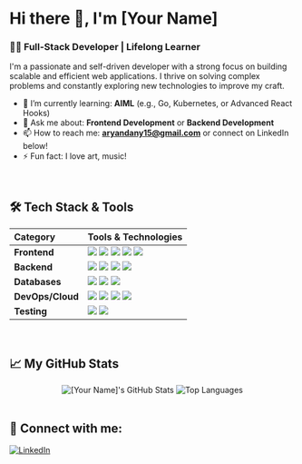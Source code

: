 # Hi there 👋, I'm [Your Name]

### 👨‍💻 Full-Stack Developer | Lifelong Learner

I'm a passionate and self-driven developer with a strong focus on building scalable and efficient web applications. I thrive on solving complex problems and constantly exploring new technologies to improve my craft.

- 🌱 I’m currently learning: **AIML** (e.g., Go, Kubernetes, or Advanced React Hooks)
- 💬 Ask me about: **Frontend Development** or **Backend Development** 
- 📫 How to reach me: **aryandany15@gmail.com** or connect on LinkedIn below!
- ⚡ Fun fact: I love art, music!

<br>

## 🛠️ Tech Stack & Tools

| Category | Tools & Technologies |
| :--- | :--- |
| **Frontend** | <img src="https://img.shields.io/badge/HTML5-E34F26?style=for-the-badge&logo=html5&logoColor=white" /> <img src="https://img.shields.io/badge/CSS3-1572B6?style=for-the-badge&logo=css3&logoColor=white" /> <img src="https://img.shields.io/badge/JavaScript-F7DF1E?style=for-the-badge&logo=javascript&logoColor=black" /> <img src="https://img.shields.io/badge/React-20232A?style=for-the-badge&logo=react&logoColor=61DAFB" /> <img src="https://img.shields.io/badge/Vue.js-4FC08D?style=for-the-badge&logo=vue.js&logoColor=white" /> |
| **Backend** | <img src="https://img.shields.io/badge/Node.js-339933?style=for-the-badge&logo=nodedotjs&logoColor=white" /> <img src="https://img.shields.io/badge/Python-3776AB?style=for-the-badge&logo=python&logoColor=white" /> <img src="https://img.shields.io/badge/Express.js-404D59?style=for-the-badge&logo=express&logoColor=white" /> <img src="https://img.shields.io/badge/Django-092E20?style=for-the-badge&logo=django&logoColor=white" /> |
| **Databases** | <img src="https://img.shields.io/badge/MongoDB-47A248?style=for-the-badge&logo=mongodb&logoColor=white" /> <img src="https://img.shields.io/badge/PostgreSQL-316192?style=for-the-badge&logo=postgresql&logoColor=white" /> <img src="https://img.shields.io/badge/MySQL-4479A1?style=for-the-badge&logo=mysql&logoColor=white" /> |
| **DevOps/Cloud** | <img src="https://img.shields.io/badge/Docker-2496ED?style=for-the-badge&logo=docker&logoColor=white" /> <img src="https://img.shields.io/badge/AWS-232F3E?style=for-the-badge&logo=amazon-aws&logoColor=white" /> <img src="https://img.shields.io/badge/Git-F05032?style=for-the-badge&logo=git&logoColor=white" /> <img src="https://img.shields.io/badge/GitHub-181717?style=for-the-badge&logo=github&logoColor=white" /> |
| **Testing** | <img src="https://img.shields.io/badge/Jest-C21325?style=for-the-badge&logo=jest&logoColor=white" /> <img src="https://img.shields.io/badge/Cypress-17202C?style=for-the-badge&logo=cypress&logoColor=white" /> |

<br>

## 📈 My GitHub Stats

<div align="center">
  <img src="https://github-readme-stats.vercel.app/api?username=YOUR-USERNAME&show_icons=true&theme=vue&hide_border=true&count_private=true" alt="[Your Name]'s GitHub Stats" />
  <img src="https://github-readme-stats.vercel.app/api/top-langs/?username=YOUR-USERNAME&layout=compact&theme=vue&hide_border=true" alt="Top Languages" />
</div>

<br>

## 🔗 Connect with me:

[![LinkedIn](https://img.shields.io/badge/LinkedIn-0A66C2?style=for-the-badge&logo=linkedin&logoColor=white)](:https://www.linkedin.com/in/aryan-periyathra-a22002263/)
